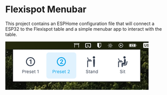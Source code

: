 # Flexispot Menubar

This project contains an ESPHome configuration file that will connect a ESP32 to the Flexispot table and a simple menubar app to interact with the table.

![Demo image](/menubar/demo/demo.png)

